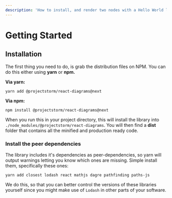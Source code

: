 ```yaml
---
description: 'How to install, and render two nodes with a Hello World link.'
---
```


# Getting Started

## Installation

The first thing you need to do, is grab the distribution files on NPM. You can do this either using **yarn** or **npm.**

**Via yarn:**

```text
yarn add @projectstorm/react-diagrams@next
```

**Via npm:**

```text
npm install @projectstorm/react-diagrams@next
```

When you run this in your project directory, this will install the library into `./node_modules/@projectstorm/react-diagrams`. You will then find a **dist** folder that contains all the minified and production ready code.

### Install the peer dependencies

The library includes it's dependencies as peer-dependencies, so yarn will output warnings letting you know which ones are missing. Simple install them, specifically these ones:

```text
yarn add closest lodash react mathjs dagre pathfinding paths-js
```

We do this, so that you can better control the versions of these libraries yourself since you might make use of `Lodash` in other parts of your software. 

